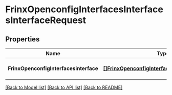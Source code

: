 # FrinxOpenconfigInterfacesInterfacesInterfaceRequest

## Properties
Name | Type | Description | Notes
------------ | ------------- | ------------- | -------------
**FrinxOpenconfigInterfacesinterface** | [**[]FrinxOpenconfigInterfacesInterfacesInterface**](frinx.openconfig.interfaces.interfaces.Interface.md) |  | [optional] [default to null]

[[Back to Model list]](../README.md#documentation-for-models) [[Back to API list]](../README.md#documentation-for-api-endpoints) [[Back to README]](../README.md)


